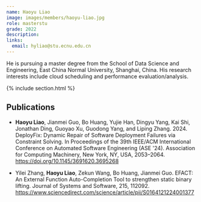 ```yaml
---
name: Haoyu Liao
image: images/members/haoyu-liao.jpg
role: masterstu
grade: 2022
description:
links:
  email: hyliao@stu.ecnu.edu.cn
---
```


He is pursuing a master degree from the School of Data Science and Engineering, East China Normal University, Shanghai, China. His research interests include cloud scheduling and performance evaluation/analysis.

{% include section.html %}

## Publications

- **Haoyu Liao**, Jianmei Guo, Bo Huang, Yujie Han, Dingyu Yang, Kai Shi, Jonathan Ding, Guoyao Xu, Guodong Yang, and Liping Zhang. 2024. DeployFix: Dynamic Repair of Software Deployment Failures via Constraint Solving. In Proceedings of the 39th IEEE/ACM International Conference on Automated Software Engineering (ASE '24). Association for Computing Machinery, New York, NY, USA, 2053–2064. https://doi.org/10.1145/3691620.3695268


- Yilei Zhang, **Haoyu Liao**, Zekun Wang, Bo Huang, Jianmei Guo. EFACT: An External Function Auto-Completion Tool to strengthen static binary lifting. Journal of Systems and Software, 215, 112092. https://www.sciencedirect.com/science/article/pii/S0164121224001377